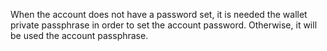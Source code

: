 When the account does not have a password set, it is needed the wallet private passphrase in order to
set the account password. Otherwise, it will be used the account passphrase.
